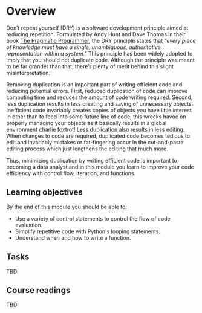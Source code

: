 # Overview

Don’t repeat yourself (DRY) is a software development principle aimed at reducing repetition. Formulated by Andy Hunt and Dave Thomas in their book [The Pragmatic Programmer](https://www.amazon.com/Pragmatic-Programmer-journey-mastery-Anniversary-dp-0135957052/dp/0135957052/ref=dp_ob_title_bk), the DRY principle states that _"every piece of knowledge must have a single, unambiguous, authoritative representation within a system."_ This principle has been widely adopted to imply that you should not duplicate code. Although the principle was meant to be far grander than that, there’s plenty of merit behind this slight misinterpretation.

Removing duplication is an important part of writing efficient code and reducing potential errors. First, reduced duplication of code can improve computing time and reduces the amount of code writing required. Second, less duplication results in less creating and saving of unnecessary objects. Inefficient code invariably creates copies of objects you have little interest in other than to feed into some future line of code; this wrecks havoc on properly managing your objects as it basically results in a global environment charlie foxtrot! Less duplication also results in less editing. When changes to code are required, duplicated code becomes tedious to edit and invariably mistakes or fat-fingering occur in the cut-and-paste editing process which just lengthens the editing that much more.

Thus, minimizing duplication by writing efficient code is important to becoming a data analyst and in this module you learn to improve your code efficiency with control flow, iteration, and functions.

## Learning objectives

By the end of this module you should be able to:

- Use a variety of control statements to control the flow of code evaluation.
- Simplify repetitive code with Python's looping statements.
- Understand when and how to write a function.

## Tasks

TBD

## Course readings

TBD
